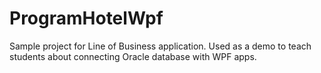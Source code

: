 # ProgramHotelWpf
Sample project for Line of Business application. Used as a demo to teach students about connecting Oracle database with WPF apps.
